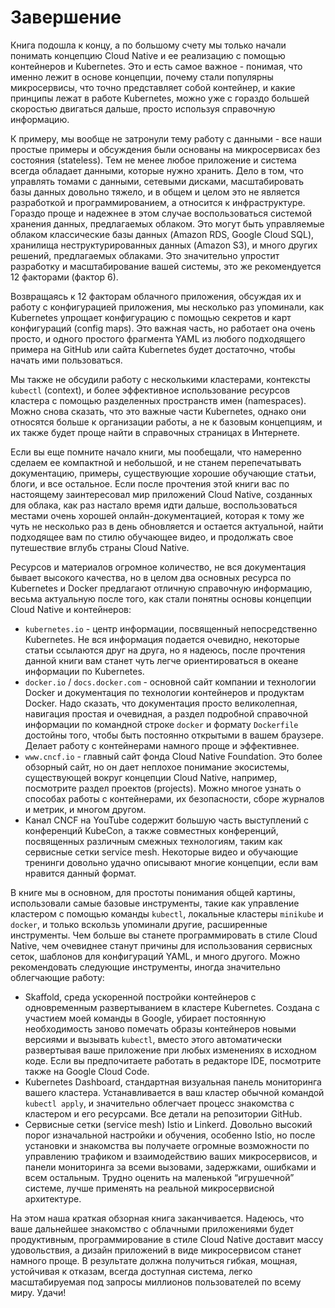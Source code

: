 # Завершение

Книга подошла к концу, а по большому счету мы только начали понимать концепцию Cloud Native и ее реализацию с помощью контейнеров и Kubernetes. Это и есть самое важное - понимая, что именно лежит в основе концепции, почему стали популярны микросервисы, что точно представляет собой контейнер, и какие принципы лежат в работе Kubernetes, можно уже с гораздо большей скоростью двигаться дальше, просто используя справочную информацию.

К примеру, мы вообще не затронули тему работу с данными - все наши простые примеры и обсуждения были основаны на микросервисах без состояния (stateless). Тем не менее любое приложение и система всегда обладает данными, которые нужно хранить. Дело в том, что управлять томами с данными, сетевыми дисками, масштабировать базы данных довольно тяжело, и в общем и целом это не является разработкой и программированием, а относится к инфраструктуре. Гораздо проще и надежнее в этом случае воспользоваться системой хранения данных, предлагаемых облаком. Это могут быть управляемые облаком классические базы данных (Amazon RDS, Google Cloud SQL), хранилища неструктурированных данных (Amazon S3), и много других решений, предлагаемых облаками. Это значительно упростит разработку и масштабирование вашей системы, это же рекомендуется 12 факторами (фактор 6).

Возвращаясь к 12 факторам облачного приложения, обсуждая их и работу с конфигурацией приложения, мы несколько раз упоминали, как Kubernetes упрощает конфигурацию с помощью секретов и карт конфигураций (config maps). Это важная часть, но работает она очень просто, и одного простого фрагмента YAML из любого подходящего примера на GitHub или сайта Kubernetes будет достаточно, чтобы начать ими пользоваться.

Мы также не обсудили работу с несколькими кластерами, контексты `kubectl` (context), и более эффективное использование ресурсов кластера с помощью разделенных пространств имен (namespaces). Можно снова сказать, что это важные части Kubernetes, однако они относятся больше к организации работы, а не к базовым концепциям, и их также будет проще найти в справочных страницах в Интернете.

Если вы еще помните начало книги, мы пообещали, что намеренно сделаем ее компактной и небольшой, и не станем перепечатывать документацию, примеры, существующие хорошие обучающие статьи, блоги, и все остальное. Если после прочтения этой книги вас по настоящему заинтересовал мир приложений Cloud Native, созданных для облака, как раз настало время идти дальше, воспользоваться местами очень хорошей онлайн-документацией, которая к тому же чуть не несколько раз в день обновляется и остается актуальной, найти подходящее вам по стилю обучающее видео, и продолжать свое путешествие вглубь страны Cloud Native.

Ресурсов и материалов огромное количество, не вся документация бывает высокого качества, но в целом два основных ресурса по Kubernetes и Docker предлагают отличную справочную информацию, весьма актуальную после того, как стали понятны основы концепции Cloud Native и контейнеров: 

* `kubernetes.io` - центр информации, посвященный непосредственно Kubernetes. Не вся информация подается очевидно, некоторые статьи ссылаются друг на друга, но я надеюсь, после прочтения данной книги вам станет чуть легче ориентироваться в океане информации по Kubernetes.
* `docker.io` / `docs.docker.com` - основной сайт компании и технологии Docker и документация по технологии контейнеров и продуктам Docker. Надо сказать, что документация просто великолепная, навигация простая и очевидная, а раздел подробной справочной информации по командной строке `docker` и формату `Dockerfile` достойны того, чтобы быть постоянно открытыми в вашем браузере. Делает работу с контейнерами намного проще и эффективнее.
* `www.cncf.io` - главный сайт фонда Cloud Native Foundation. Это более обзорный сайт, но он дает неплохое понимание экосистемы, существующей вокруг концепции Cloud Native, например, посмотрите раздел проектов (projects). Можно многое узнать о способах работы с контейнерами, их безопасности, сборе журналов и метрик, и многом другом.
* Канал CNCF на YouTube содержит большую часть выступлений с конференций KubeCon, а также совместных конференций, посвященных различным смежных технологиям, таким как сервисные сетки service mesh.  Некоторые видео и обучающие тренинги довольно удачно описывают многие концепции, если вам нравится данный формат.

В книге мы в основном, для простоты понимания общей картины, использовали самые базовые инструменты, такие как управление кластером с помощью команды `kubectl`, локальные кластеры `minikube` и `docker`, и только вскользь упоминали другие, расширенные инструменты. Чем больше вы станете программировать в стиле Cloud Native, чем очевиднее станут причины для использования сервисных сеток, шаблонов для конфигураций YAML, и много другого. Можно рекомендовать следующие инструменты, иногда значительно облегчающие работу:

* Skaffold, среда ускоренной постройки контейнеров с одновременным развертыванием в кластере Kubernetes. Создана с участием моей команды в Google, убирает постоянную необходимость заново помечать образы контейнеров новыми версиями и вызывать `kubectl`, вместо этого автоматически развертывая ваше приложение при любых изменениях в исходном коде. Если вы предпочитаете работать в редакторе IDE, посмотрите также на Google Cloud Code.
* Kubernetes Dashboard, стандартная визуальная панель мониторинга вашего кластера. Устанавливается в ваш кластер обычной командой `kubectl apply`, и значительно облегчает процесс знакомства с кластером и его ресурсами. Все детали на репозитории GitHub.
* Сервисные сетки (service mesh) Istio и Linkerd. Довольно высокий порог изначальной настройки и обучения, особенно Istio, но после установки и знакомства вы получаете огромные возможности по управлению трафиком и взаимодействию ваших микросервисов, и панели мониторинга за всеми вызовами, задержками, ошибками и всем остальным. Трудно оценить на маленькой “игрушечной” системе, лучше применять на реальной микросервисной архитектуре.

На этом наша краткая обзорная книга заканчивается. Надеюсь, что ваше дальнейшее знакомство с облачными приложениями будет продуктивным, программирование в стиле Cloud Native доставит массу удовольствия, а дизайн приложений в виде микросервисом станет намного проще. В результате должна получиться гибкая, мощная, устойчивая к отказам, всегда доступная система, легко масштабируемая под запросы миллионов пользователей по всему миру. Удачи!

